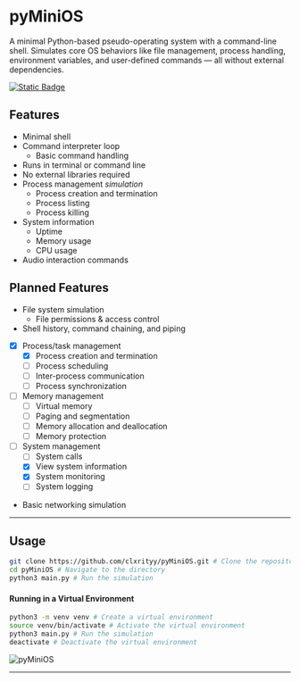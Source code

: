 # pyMiniOS

A minimal Python-based pseudo-operating system with a command-line shell. Simulates core OS behaviors like file management, process handling, environment variables, and user-defined commands — all without external dependencies.

[![Static Badge](https://img.shields.io/badge/commands-show?style=for-the-badge&logo=gnometerminal&logoColor=%23111111&color=%234B8BBE&link=https%3A%2F%2Fgithub.com%2Fclxrityy%2FpyMiniOS%2Fblob%2Fmaster%2FCOMMANDS.md)](./COMMANDS.md)

## Features
- Minimal shell
- Command interpreter loop
    - Basic command handling
- Runs in terminal or command line
- No external libraries required
- Process management *simulation*
    - Process creation and termination
    - Process listing
    - Process killing
- System information
    - Uptime
    - Memory usage
    - CPU usage
- Audio interaction commands

## Planned Features
- File system simulation
    - File permissions & access control
- Shell history, command chaining, and piping
- [x] Process/task management
    - [x] Process creation and termination
    - [ ] Process scheduling
    - [ ] Inter-process communication
    - [ ] Process synchronization
- [ ] Memory management
    - [ ] Virtual memory
    - [ ] Paging and segmentation
    - [ ] Memory allocation and deallocation
    - [ ] Memory protection
- [ ] System management
    - [ ] System calls
    - [x] View system information
    - [x] System monitoring
    - [ ] System logging
- Basic networking simulation

---

## Usage
```bash
git clone https://github.com/clxrityy/pyMiniOS.git # Clone the repository
cd pyMiniOS # Navigate to the directory
python3 main.py # Run the simulation
```

#### Running in a Virtual Environment
```bash
python3 -m venv venv # Create a virtual environment
source venv/bin/activate # Activate the virtual environment
python3 main.py # Run the simulation
deactivate # Deactivate the virtual environment
```

![pyMiniOS](https://i.gyazo.com/0f132b867f785a87ec64c5ba9ce1dd3d.png)

----